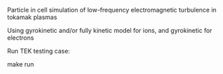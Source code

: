 Particle in cell simulation of low-frequency electromagnetic turbulence in tokamak plasmas

Using gyrokinetic and/or fully kinetic model for ions, and gyrokinetic for electrons


Run TEK testing case:

make run

